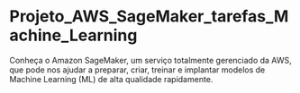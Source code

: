 # Projeto_AWS_SageMaker_tarefas_Machine_Learning
Conheça o Amazon SageMaker, um serviço totalmente gerenciado da AWS, que pode nos ajudar a preparar, criar, treinar e implantar modelos de Machine Learning (ML) de alta qualidade rapidamente.
